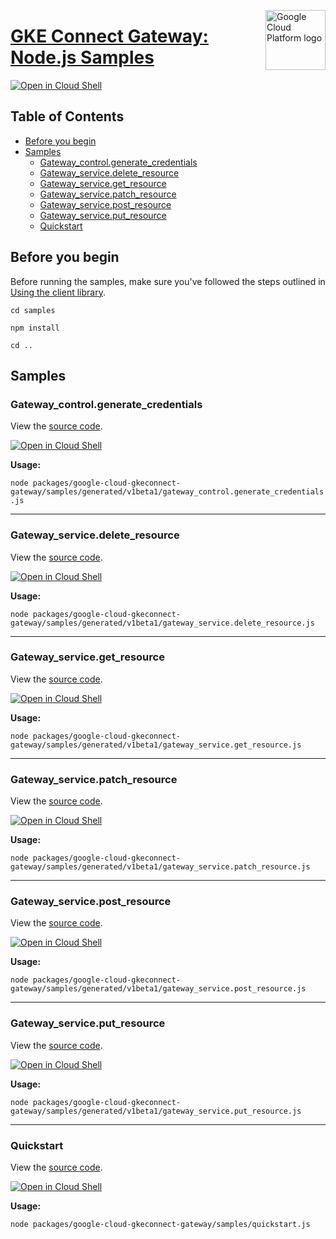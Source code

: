 [//]: # "This README.md file is auto-generated, all changes to this file will be lost."
[//]: # "To regenerate it, use `python -m synthtool`."
<img src="https://avatars2.githubusercontent.com/u/2810941?v=3&s=96" alt="Google Cloud Platform logo" title="Google Cloud Platform" align="right" height="96" width="96"/>

# [GKE Connect Gateway: Node.js Samples](https://github.com/googleapis/google-cloud-node)

[![Open in Cloud Shell][shell_img]][shell_link]



## Table of Contents

* [Before you begin](#before-you-begin)
* [Samples](#samples)
  * [Gateway_control.generate_credentials](#gateway_control.generate_credentials)
  * [Gateway_service.delete_resource](#gateway_service.delete_resource)
  * [Gateway_service.get_resource](#gateway_service.get_resource)
  * [Gateway_service.patch_resource](#gateway_service.patch_resource)
  * [Gateway_service.post_resource](#gateway_service.post_resource)
  * [Gateway_service.put_resource](#gateway_service.put_resource)
  * [Quickstart](#quickstart)

## Before you begin

Before running the samples, make sure you've followed the steps outlined in
[Using the client library](https://github.com/googleapis/google-cloud-node#using-the-client-library).

`cd samples`

`npm install`

`cd ..`

## Samples



### Gateway_control.generate_credentials

View the [source code](https://github.com/googleapis/google-cloud-node/blob/main/packages/google-cloud-gkeconnect-gateway/samples/generated/v1beta1/gateway_control.generate_credentials.js).

[![Open in Cloud Shell][shell_img]](https://console.cloud.google.com/cloudshell/open?git_repo=https://github.com/googleapis/google-cloud-node&page=editor&open_in_editor=packages/google-cloud-gkeconnect-gateway/samples/generated/v1beta1/gateway_control.generate_credentials.js,samples/README.md)

__Usage:__


`node packages/google-cloud-gkeconnect-gateway/samples/generated/v1beta1/gateway_control.generate_credentials.js`


-----




### Gateway_service.delete_resource

View the [source code](https://github.com/googleapis/google-cloud-node/blob/main/packages/google-cloud-gkeconnect-gateway/samples/generated/v1beta1/gateway_service.delete_resource.js).

[![Open in Cloud Shell][shell_img]](https://console.cloud.google.com/cloudshell/open?git_repo=https://github.com/googleapis/google-cloud-node&page=editor&open_in_editor=packages/google-cloud-gkeconnect-gateway/samples/generated/v1beta1/gateway_service.delete_resource.js,samples/README.md)

__Usage:__


`node packages/google-cloud-gkeconnect-gateway/samples/generated/v1beta1/gateway_service.delete_resource.js`


-----




### Gateway_service.get_resource

View the [source code](https://github.com/googleapis/google-cloud-node/blob/main/packages/google-cloud-gkeconnect-gateway/samples/generated/v1beta1/gateway_service.get_resource.js).

[![Open in Cloud Shell][shell_img]](https://console.cloud.google.com/cloudshell/open?git_repo=https://github.com/googleapis/google-cloud-node&page=editor&open_in_editor=packages/google-cloud-gkeconnect-gateway/samples/generated/v1beta1/gateway_service.get_resource.js,samples/README.md)

__Usage:__


`node packages/google-cloud-gkeconnect-gateway/samples/generated/v1beta1/gateway_service.get_resource.js`


-----




### Gateway_service.patch_resource

View the [source code](https://github.com/googleapis/google-cloud-node/blob/main/packages/google-cloud-gkeconnect-gateway/samples/generated/v1beta1/gateway_service.patch_resource.js).

[![Open in Cloud Shell][shell_img]](https://console.cloud.google.com/cloudshell/open?git_repo=https://github.com/googleapis/google-cloud-node&page=editor&open_in_editor=packages/google-cloud-gkeconnect-gateway/samples/generated/v1beta1/gateway_service.patch_resource.js,samples/README.md)

__Usage:__


`node packages/google-cloud-gkeconnect-gateway/samples/generated/v1beta1/gateway_service.patch_resource.js`


-----




### Gateway_service.post_resource

View the [source code](https://github.com/googleapis/google-cloud-node/blob/main/packages/google-cloud-gkeconnect-gateway/samples/generated/v1beta1/gateway_service.post_resource.js).

[![Open in Cloud Shell][shell_img]](https://console.cloud.google.com/cloudshell/open?git_repo=https://github.com/googleapis/google-cloud-node&page=editor&open_in_editor=packages/google-cloud-gkeconnect-gateway/samples/generated/v1beta1/gateway_service.post_resource.js,samples/README.md)

__Usage:__


`node packages/google-cloud-gkeconnect-gateway/samples/generated/v1beta1/gateway_service.post_resource.js`


-----




### Gateway_service.put_resource

View the [source code](https://github.com/googleapis/google-cloud-node/blob/main/packages/google-cloud-gkeconnect-gateway/samples/generated/v1beta1/gateway_service.put_resource.js).

[![Open in Cloud Shell][shell_img]](https://console.cloud.google.com/cloudshell/open?git_repo=https://github.com/googleapis/google-cloud-node&page=editor&open_in_editor=packages/google-cloud-gkeconnect-gateway/samples/generated/v1beta1/gateway_service.put_resource.js,samples/README.md)

__Usage:__


`node packages/google-cloud-gkeconnect-gateway/samples/generated/v1beta1/gateway_service.put_resource.js`


-----




### Quickstart

View the [source code](https://github.com/googleapis/google-cloud-node/blob/main/packages/google-cloud-gkeconnect-gateway/samples/quickstart.js).

[![Open in Cloud Shell][shell_img]](https://console.cloud.google.com/cloudshell/open?git_repo=https://github.com/googleapis/google-cloud-node&page=editor&open_in_editor=packages/google-cloud-gkeconnect-gateway/samples/quickstart.js,samples/README.md)

__Usage:__


`node packages/google-cloud-gkeconnect-gateway/samples/quickstart.js`






[shell_img]: https://gstatic.com/cloudssh/images/open-btn.png
[shell_link]: https://console.cloud.google.com/cloudshell/open?git_repo=https://github.com/googleapis/google-cloud-node&page=editor&open_in_editor=samples/README.md
[product-docs]: https://cloud.google.com/anthos/multicluster-management/gateway
